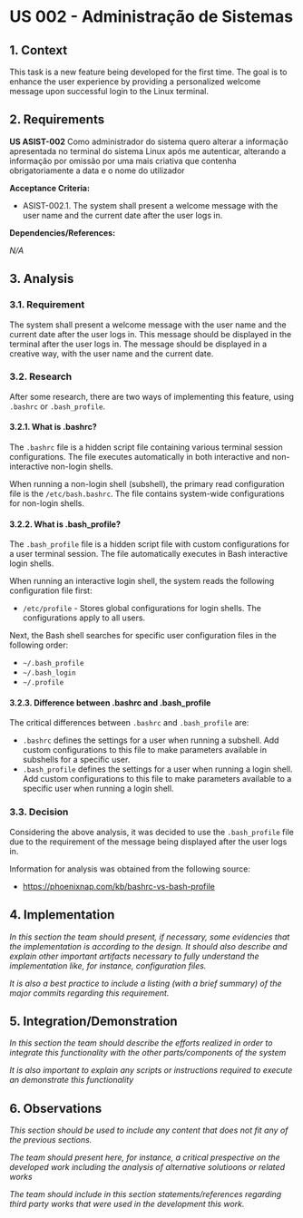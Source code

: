 # US 002 - Administração de Sistemas


## 1. Context

This task is a new feature being developed for the first time. The goal is to enhance the user experience by providing a personalized welcome message upon successful login to the Linux terminal.

## 2. Requirements


**US ASIST-002** Como administrador do sistema quero alterar a informação apresentada no terminal do sistema Linux após me autenticar, alterando a informação por omissão por uma mais criativa que contenha obrigatoriamente a data e o nome do utilizador

**Acceptance Criteria:**

- ASIST-002.1. The system shall present a welcome message with the user name and the current date after the user logs in.


**Dependencies/References:**

*N/A*

## 3. Analysis

### 3.1. Requirement

The system shall present a welcome message with the user name and the current date after the user logs in. This message should be displayed in the terminal after the user logs in. The message should be displayed in a creative way, with the user name and the current date.

### 3.2. Research

After some research, there are two ways of implementing this feature, using `.bashrc` or `.bash_profile`.

#### 3.2.1. What is .bashrc?

The `.bashrc` file is a hidden script file containing various terminal session configurations. The file executes automatically in both interactive and non-interactive non-login shells.

When running a non-login shell (subshell), the primary read configuration file is the `/etc/bash.bashrc`. The file contains system-wide configurations for non-login shells.

#### 3.2.2. What is .bash_profile?

The `.bash_profile` file is a hidden script file with custom configurations for a user terminal session. The file automatically executes in Bash interactive login shells.

When running an interactive login shell, the system reads the following configuration file first:

- `/etc/profile` - Stores global configurations for login shells. The configurations apply to all users.

Next, the Bash shell searches for specific user configuration files in the following order:

- `~/.bash_profile`
- `~/.bash_login`
- `~/.profile`

#### 3.2.3. Difference between .bashrc and .bash_profile

The critical differences between `.bashrc` and `.bash_profile` are:

- `.bashrc` defines the settings for a user when running a subshell. Add custom configurations to this file to make parameters available in subshells for a specific user.
- `.bash_profile` defines the settings for a user when running a login shell. Add custom configurations to this file to make parameters available to a specific user when running a login shell.

### 3.3. Decision

Considering the above analysis, it was decided to use the `.bash_profile` file due to the requirement of the message being displayed after the user logs in.

Information for analysis was obtained from the following source:

- https://phoenixnap.com/kb/bashrc-vs-bash-profile

## 4. Implementation

*In this section the team should present, if necessary, some evidencies that the implementation is according to the design. It should also describe and explain other important artifacts necessary to fully understand the implementation like, for instance, configuration files.*

*It is also a best practice to include a listing (with a brief summary) of the major commits regarding this requirement.*

## 5. Integration/Demonstration

*In this section the team should describe the efforts realized in order to integrate this functionality with the other parts/components of the system*

*It is also important to explain any scripts or instructions required to execute an demonstrate this functionality*

## 6. Observations

*This section should be used to include any content that does not fit any of the previous sections.*

*The team should present here, for instance, a critical prespective on the developed work including the analysis of alternative solutioons or related works*

*The team should include in this section statements/references regarding third party works that were used in the development this work.*